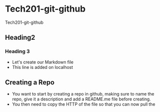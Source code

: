 # Tech201-git-github
Tech201-git-github
## Heading2
### Heading 3
- Let's create our Markdown file
- This line is added on localhost

## Creating a Repo
- You want to start by creating a repo in github, making sure to name the repo, give it a description and add a README.me file before creating.
- You then need to copy the HTTP of the file so that you can now pull the 
